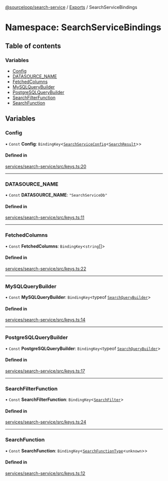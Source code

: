 [@sourceloop/search-service](../README.md) / [Exports](../modules.md) / SearchServiceBindings

# Namespace: SearchServiceBindings

## Table of contents

### Variables

- [Config](SearchServiceBindings.md#config)
- [DATASOURCE\_NAME](SearchServiceBindings.md#datasource_name)
- [FetchedColumns](SearchServiceBindings.md#fetchedcolumns)
- [MySQLQueryBuilder](SearchServiceBindings.md#mysqlquerybuilder)
- [PostgreSQLQueryBuilder](SearchServiceBindings.md#postgresqlquerybuilder)
- [SearchFilterFunction](SearchServiceBindings.md#searchfilterfunction)
- [SearchFunction](SearchServiceBindings.md#searchfunction)

## Variables

### Config

• `Const` **Config**: `BindingKey`<[`SearchServiceConfig`](../interfaces/SearchServiceConfig.md)<[`SearchResult`](../classes/SearchResult.md)\>\>

#### Defined in

[services/search-service/src/keys.ts:20](https://github.com/sourcefuse/loopback4-microservice-catalog/blob/93a7f917/services/search-service/src/keys.ts#L20)

___

### DATASOURCE\_NAME

• `Const` **DATASOURCE\_NAME**: ``"SearchServiceDb"``

#### Defined in

[services/search-service/src/keys.ts:11](https://github.com/sourcefuse/loopback4-microservice-catalog/blob/93a7f917/services/search-service/src/keys.ts#L11)

___

### FetchedColumns

• `Const` **FetchedColumns**: `BindingKey`<`string`[]\>

#### Defined in

[services/search-service/src/keys.ts:22](https://github.com/sourcefuse/loopback4-microservice-catalog/blob/93a7f917/services/search-service/src/keys.ts#L22)

___

### MySQLQueryBuilder

• `Const` **MySQLQueryBuilder**: `BindingKey`<typeof [`SearchQueryBuilder`](../classes/SearchQueryBuilder.md)\>

#### Defined in

[services/search-service/src/keys.ts:14](https://github.com/sourcefuse/loopback4-microservice-catalog/blob/93a7f917/services/search-service/src/keys.ts#L14)

___

### PostgreSQLQueryBuilder

• `Const` **PostgreSQLQueryBuilder**: `BindingKey`<typeof [`SearchQueryBuilder`](../classes/SearchQueryBuilder.md)\>

#### Defined in

[services/search-service/src/keys.ts:17](https://github.com/sourcefuse/loopback4-microservice-catalog/blob/93a7f917/services/search-service/src/keys.ts#L17)

___

### SearchFilterFunction

• `Const` **SearchFilterFunction**: `BindingKey`<[`SearchFilter`](../modules.md#searchfilter)\>

#### Defined in

[services/search-service/src/keys.ts:24](https://github.com/sourcefuse/loopback4-microservice-catalog/blob/93a7f917/services/search-service/src/keys.ts#L24)

___

### SearchFunction

• `Const` **SearchFunction**: `BindingKey`<[`SearchFunctionType`](../modules.md#searchfunctiontype)<`unknown`\>\>

#### Defined in

[services/search-service/src/keys.ts:12](https://github.com/sourcefuse/loopback4-microservice-catalog/blob/93a7f917/services/search-service/src/keys.ts#L12)
